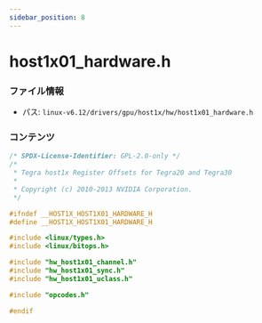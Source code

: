 ```yaml
---
sidebar_position: 8
---
```

# host1x01_hardware.h

### ファイル情報

- パス: `linux-v6.12/drivers/gpu/host1x/hw/host1x01_hardware.h`

### コンテンツ

```h
/* SPDX-License-Identifier: GPL-2.0-only */
/*
 * Tegra host1x Register Offsets for Tegra20 and Tegra30
 *
 * Copyright (c) 2010-2013 NVIDIA Corporation.
 */

#ifndef __HOST1X_HOST1X01_HARDWARE_H
#define __HOST1X_HOST1X01_HARDWARE_H

#include <linux/types.h>
#include <linux/bitops.h>

#include "hw_host1x01_channel.h"
#include "hw_host1x01_sync.h"
#include "hw_host1x01_uclass.h"

#include "opcodes.h"

#endif

```
